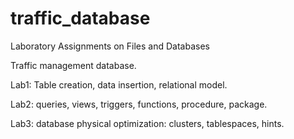 # traffic_database
Laboratory Assignments on Files and Databases

Traffic management database.

Lab1: Table creation, data insertion, relational model.

Lab2: queries, views, triggers, functions, procedure, package.

Lab3: database physical optimization: clusters, tablespaces, hints.
